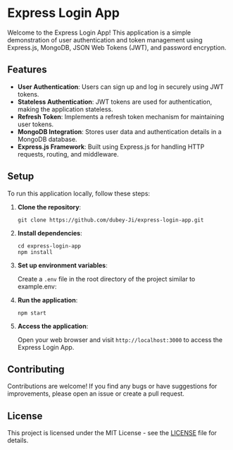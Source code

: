 # Express Login App

Welcome to the Express Login App! This application is a simple demonstration of user authentication and token management using Express.js, MongoDB, JSON Web Tokens (JWT), and password encryption.

## Features

- **User Authentication**: Users can sign up and log in securely using JWT tokens.
- **Stateless Authentication**: JWT tokens are used for authentication, making the application stateless.
- **Refresh Token**: Implements a refresh token mechanism for maintaining user tokens.
- **MongoDB Integration**: Stores user data and authentication details in a MongoDB database.
- **Express.js Framework**: Built using Express.js for handling HTTP requests, routing, and middleware.

## Setup

To run this application locally, follow these steps:

1. **Clone the repository**:

    ```
    git clone https://github.com/dubey-Ji/express-login-app.git
    ```

2. **Install dependencies**:

    ```
    cd express-login-app
    npm install
    ```

3. **Set up environment variables**:

    Create a `.env` file in the root directory of the project similar to example.env:

4. **Run the application**:

    ```
    npm start
    ```

5. **Access the application**:

    Open your web browser and visit `http://localhost:3000` to access the Express Login App.

## Contributing

Contributions are welcome! If you find any bugs or have suggestions for improvements, please open an issue or create a pull request.

## License

This project is licensed under the MIT License - see the [LICENSE](LICENSE) file for details.


